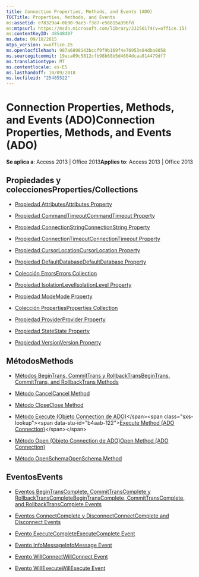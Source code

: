 ```yaml
---
title: Connection Properties, Methods, and Events (ADO)
TOCTitle: Properties, Methods, and Events
ms:assetid: e78329a4-0b90-9ae5-f3d7-e56815a396fd
ms:mtpsurl: https://msdn.microsoft.com/library/JJ250174(v=office.15)
ms:contentKeyID: 48548407
ms.date: 09/18/2015
mtps_version: v=office.15
ms.openlocfilehash: 987a6898143bccf9f9b169f4e76953e84dba8058
ms.sourcegitcommit: 19aca09c5812cfb98b68b5d4604dcaa814479df7
ms.translationtype: MT
ms.contentlocale: es-ES
ms.lasthandoff: 10/09/2018
ms.locfileid: "25485522"
---
```

# <a name="connection-properties-methods-and-events-ado"></a><span data-ttu-id="b4aab-102">Connection Properties, Methods, and Events (ADO)</span><span class="sxs-lookup"><span data-stu-id="b4aab-102">Connection Properties, Methods, and Events (ADO)</span></span>

<span data-ttu-id="b4aab-103">**Se aplica a**: Access 2013 | Office 2013</span><span class="sxs-lookup"><span data-stu-id="b4aab-103">**Applies to**: Access 2013 | Office 2013</span></span>

## <a name="propertiescollections"></a><span data-ttu-id="b4aab-104">Propiedades y colecciones</span><span class="sxs-lookup"><span data-stu-id="b4aab-104">Properties/Collections</span></span>

- [<span data-ttu-id="b4aab-105">Propiedad Attributes</span><span class="sxs-lookup"><span data-stu-id="b4aab-105">Attributes Property</span></span>](attributes-property-ado.md)

- [<span data-ttu-id="b4aab-106">Propiedad CommandTimeout</span><span class="sxs-lookup"><span data-stu-id="b4aab-106">CommandTimeout Property</span></span>](commandtimeout-property-ado.md)

- [<span data-ttu-id="b4aab-107">Propiedad ConnectionString</span><span class="sxs-lookup"><span data-stu-id="b4aab-107">ConnectionString Property</span></span>](connectionstring-property-ado.md)

- [<span data-ttu-id="b4aab-108">Propiedad ConnectionTimeout</span><span class="sxs-lookup"><span data-stu-id="b4aab-108">ConnectionTimeout Property</span></span>](connectiontimeout-property-ado.md)

- [<span data-ttu-id="b4aab-109">Propiedad CursorLocation</span><span class="sxs-lookup"><span data-stu-id="b4aab-109">CursorLocation Property</span></span>](cursorlocation-property-ado.md)

- [<span data-ttu-id="b4aab-110">Propiedad DefaultDatabase</span><span class="sxs-lookup"><span data-stu-id="b4aab-110">DefaultDatabase Property</span></span>](defaultdatabase-property-ado.md)

- [<span data-ttu-id="b4aab-111">Colección Errors</span><span class="sxs-lookup"><span data-stu-id="b4aab-111">Errors Collection</span></span>](errors-collection-ado.md)

- [<span data-ttu-id="b4aab-112">Propiedad IsolationLevel</span><span class="sxs-lookup"><span data-stu-id="b4aab-112">IsolationLevel Property</span></span>](isolationlevel-property-ado.md)

- [<span data-ttu-id="b4aab-113">Propiedad Mode</span><span class="sxs-lookup"><span data-stu-id="b4aab-113">Mode Property</span></span>](mode-property-ado.md)

- [<span data-ttu-id="b4aab-114">Colección Properties</span><span class="sxs-lookup"><span data-stu-id="b4aab-114">Properties Collection</span></span>](properties-collection-ado.md)

- [<span data-ttu-id="b4aab-115">Propiedad Provider</span><span class="sxs-lookup"><span data-stu-id="b4aab-115">Provider Property</span></span>](provider-property-ado.md)

- [<span data-ttu-id="b4aab-116">Propiedad State</span><span class="sxs-lookup"><span data-stu-id="b4aab-116">State Property</span></span>](state-property-ado.md)

- [<span data-ttu-id="b4aab-117">Propiedad Version</span><span class="sxs-lookup"><span data-stu-id="b4aab-117">Version Property</span></span>](version-property-ado.md)

## <a name="methods"></a><span data-ttu-id="b4aab-118">Métodos</span><span class="sxs-lookup"><span data-stu-id="b4aab-118">Methods</span></span>

- [<span data-ttu-id="b4aab-119">Métodos BeginTrans, CommitTrans y RollbackTrans</span><span class="sxs-lookup"><span data-stu-id="b4aab-119">BeginTrans, CommitTrans, and RollbackTrans Methods</span></span>](begintrans-committrans-and-rollbacktrans-methods-ado.md)

- [<span data-ttu-id="b4aab-120">Método Cancel</span><span class="sxs-lookup"><span data-stu-id="b4aab-120">Cancel Method</span></span>](cancel-method-ado.md)

- [<span data-ttu-id="b4aab-121">Método Close</span><span class="sxs-lookup"><span data-stu-id="b4aab-121">Close Method</span></span>](close-method-ado.md)

- <span data-ttu-id="b4aab-122">[Método Execute (Objeto Connection de ADO)](https://msdn.microsoft.com/library/jj249832\(v=office.15\))</span><span class="sxs-lookup"><span data-stu-id="b4aab-122">[Execute Method (ADO Connection)](https://msdn.microsoft.com/library/jj249832\(v=office.15\))</span></span>

- [<span data-ttu-id="b4aab-123">Método Open (Objeto Connection de ADO)</span><span class="sxs-lookup"><span data-stu-id="b4aab-123">Open Method (ADO Connection)</span></span>](open-method-ado-connection.md)

- [<span data-ttu-id="b4aab-124">Método OpenSchema</span><span class="sxs-lookup"><span data-stu-id="b4aab-124">OpenSchema Method</span></span>](openschema-method-ado.md)

## <a name="events"></a><span data-ttu-id="b4aab-125">Eventos</span><span class="sxs-lookup"><span data-stu-id="b4aab-125">Events</span></span>

- [<span data-ttu-id="b4aab-126">Eventos BeginTransComplete, CommitTransComplete y RollbackTransComplete</span><span class="sxs-lookup"><span data-stu-id="b4aab-126">BeginTransComplete, CommitTransComplete, and RollbackTransComplete Events</span></span>](begintranscomplete-committranscomplete-and-rollbacktranscomplete-events-ado.md)

- [<span data-ttu-id="b4aab-127">Eventos ConnectComplete y Disconnect</span><span class="sxs-lookup"><span data-stu-id="b4aab-127">ConnectComplete and Disconnect Events</span></span>](connectcomplete-and-disconnect-events-ado.md)

- [<span data-ttu-id="b4aab-128">Evento ExecuteComplete</span><span class="sxs-lookup"><span data-stu-id="b4aab-128">ExecuteComplete Event</span></span>](executecomplete-event-ado.md)

- [<span data-ttu-id="b4aab-129">Evento InfoMessage</span><span class="sxs-lookup"><span data-stu-id="b4aab-129">InfoMessage Event</span></span>](infomessage-event-ado.md)

- [<span data-ttu-id="b4aab-130">Evento WillConnect</span><span class="sxs-lookup"><span data-stu-id="b4aab-130">WillConnect Event</span></span>](willconnect-event-ado.md)

- [<span data-ttu-id="b4aab-131">Evento WillExecute</span><span class="sxs-lookup"><span data-stu-id="b4aab-131">WillExecute Event</span></span>](willexecute-event-ado.md)

